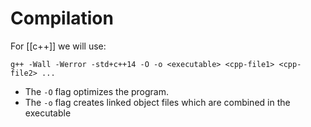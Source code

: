 # Compilation
For [[c++]]  we will use:
```
g++ -Wall -Werror -std+c++14 -O -o <executable> <cpp-file1> <cpp-file2> ...
```
* The `-O` flag optimizes the program.
* The `-o` flag creates linked object files which are combined in the executable